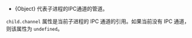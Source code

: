 <!-- YAML
added: v7.1.0
-->

* {Object} 代表子进程的IPC通道的管道。

`child.channel` 属性是当前子进程的 IPC 通道的引用。如果当前没有 IPC 通道，则该属性为 `undefined`。
